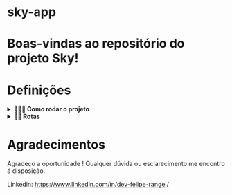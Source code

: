 # sky-app

# Boas-vindas ao repositório do projeto Sky!

# Definições

<details>
  <summary><strong>🤷🏽‍♀️ Como rodar o projeto</strong></summary>
  <br />
  
  Para rodar o projeto certifique que a porta 3001 está liberada e o mongo está configurado na porta 27017.<br />
  Vá para para a branch master com o comando git checkout master e dê um pull.<br />
  Crie um arquivo .env de acordo com o .env.template para escolher variáveis de ambiente.<br />
  Após o pull dê um npm install para instalar as dependências e após isso apenas rode o comando npm run dev para rodar o servidor no modo watch ou npm run start para uma maneira estática.
  

<br />
</details>

<details>
  <summary><strong>👨‍💻 Rotas</strong></summary>

  Rotas para consulta: <br />
  * Método GET na rota "/" para testar se o servidor funciona. <br />
  * Método POST na rota "/user" para criar um usuário de acordo com as regras do desafio. <br />
  * Método POST na rota "/sign" para simular o signup proposto. <br />
  * Método GET na rota "/search" para testar de acordo com o token Bearer no headers authorization. (OBS: paramêtros de checagem do userId não foram implementados por questão de tempo) <br />

<br />
</details>

 # Agradecimentos

  Agradeço a oportunidade ! Qualquer dúvida ou esclarecimento me encontro á disposição.
  
  Linkedin: https://www.linkedin.com/in/dev-felipe-rangel/


<br />
